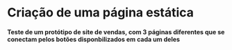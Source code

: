 # Criação de uma página estática

#### Teste de um protótipo de site de vendas, com 3 páginas diferentes que se conectam pelos botões disponbilizados em cada um deles